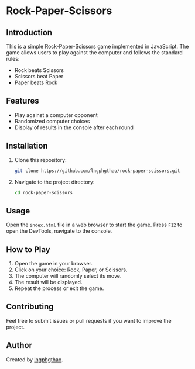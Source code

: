# Rock-Paper-Scissors

## Introduction

This is a simple Rock-Paper-Scissors game implemented in JavaScript. The game allows users to play against the computer and follows the standard rules:

- Rock beats Scissors
- Scissors beat Paper
- Paper beats Rock

## Features

- Play against a computer opponent
- Randomized computer choices
- Display of results in the console after each round

## Installation

1. Clone this repository:
   ```sh
   git clone https://github.com/lngphgthao/rock-paper-scissors.git
   ```
2. Navigate to the project directory:
   ```sh
   cd rock-paper-scissors
   ```

## Usage

Open the `index.html` file in a web browser to start the game. Press `F12` to open the DevTools, navigate to the console.

## How to Play

1. Open the game in your browser.
2. Click on your choice: Rock, Paper, or Scissors.
3. The computer will randomly select its move.
4. The result will be displayed.
5. Repeat the process or exit the game.

## Contributing

Feel free to submit issues or pull requests if you want to improve the project.

## Author

Created by [lngphgthao](https://github.com/lngphgthao).

